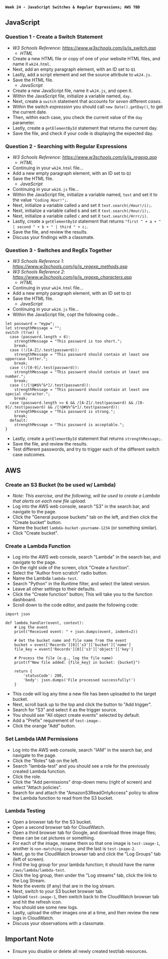 **`Week 24 - JavaScript Switches & Regular Expressions; AWS TBD`**

## JavaScript

### Question 1 - Create a Switch Statement
- *W3 Schools Reference: https://www.w3schools.com/js/js_switch.asp*
  - *HTML*
- Create a new HTML file or copy of one of your website HTML files, and name it `wk24.html`.
- Next, add an empty paragraph element, with an ID set to `Q1`
- Lastly, add a script element and set the source attribute to `wk24.js`.
- Save the HTML file.
  - *JavaScript*
- Create a new JavaScript file, name it `wk24.js`, and open it.
- Within the JavaScript file, initialize a variable named, `day`.
- Next, create a `switch` statement that accounts for *seven* different *cases*.
- Within the switch *expression* you should call `new Date().getDay()`, to get the current date.
- Then, within each case, you check the current value of the `day` parameter.
- Lastly, create a `getElementById` statement that returns the current day.
- Save the file, and check if your code is displaying the expected day.

### Question 2 - Searching with Regular Expressions
- *W3 Schools Reference: https://www.w3schools.com/js/js_regexp.asp*
  - *HTML*
- Continuing in your `wk24.html` file...
- Add a new empty paragraph element, with an ID set to `Q2`
- Save the HTML file.
  - *JavaScript*
- Continuing in your `wk24.js` file...
- Within the JavaScript file, initialize a variable named, `text` and set it to the value `"Coding Hour!";`.
- Next, initialize a variable called `a` and set it `text.search(/Hour!/i);`.
- Next, initialize a variable called `b` and set it `text.search(/Hour/i);`.
- Next, initialize a variable called `c` and set it `text.search(/Hrrr/i)`.
- Lastly, create a `getElementById` statement that returns `"first " + a + " | second " + b + " | third " + c;`.
- Save the file, and review the results.
- Discuss your findings with a classmate.

### Question 3 - Switches and RegEx Together
- *W3 Schools Reference 1: https://www.w3schools.com/js/js_regexp_methods.asp*
- *W3 Schools Reference 2: https://www.w3schools.com/js/js_regexp_characters.asp*
  - *HTML*
- Continuing in your `wk24.html` file...
- Add a new empty paragraph element, with an ID set to `Q3`
- Save the HTML file.
  - *JavaScript*
- Continuing in your `wk24.js` file...
- Within the JavaScript file, copt the following code...
```
let password = "mypw";
let strengthMessage = "";
switch (true) {
  case (password.length < 6):
    strengthMessage = "This password is too short.";
    break;
  case (!/[A-Z]/.test(password)):
    strengthMessage = "This password should contain at least one uppercase letter.";
    break;
  case (!/[0-9]/.test(password)):
    strengthMessage = "This password should contain at least one number.";
    break;
  case (!/[!@#$%^&*]/.test(password)):
    strengthMessage = "This password should contain at least one special character.";
    break;
  case (password.length >= 6 && /[A-Z]/.test(password) && /[0-9]/.test(password) && /[!@#$%^&*]/.test(password)):
    strengthMessage = "This password is strong.";
    break;
  default:
    strengthMessage = "This password is acceptable.";
}
```
- Lastly, create a `getElementById` statement that returns `strengthMessage;`.
- Save the file, and review the results.
- Test different passwords, and try to trigger each of the different switch case outcomes.

## AWS

### Create an S3 Bucket (to be used w/ Lambda)
- *Note: This exercise, and the following, will be used to create a Lambda that alerts on each new file upload.*
- Log into the AWS web console, search "S3" in the search bar, and navigate to the page.
- Click the "General purpose buckets" tab on the left, and then click the "Create bucket" button.
- Name the bucket `lambda-bucket-yourname-1234` (or something similar).
- Click "Create bucket".

### Create a Lambda Function
- Log into the AWS web console, search "Lambda" in the search bar, and navigate to the page.
- On the right side of the screen, click "Create a function".
- Select the "Author from scratch" radio button.
- Name the Lambda `lambda-test`.
- Search "Python" in the Runtime filter, and select the latest version.
- Leave all other settings to their defaults.
- Click the "Create function" button; This will take you to the function dashboard.
- Scroll down to the code editor, and paste the following code:
```
import json

def lambda_handler(event, context):
    # Log the event
    print("Received event: " + json.dumps(event, indent=2))
    
    # Get the bucket name and file name from the event
    bucket = event['Records'][0]['s3']['bucket']['name']
    file_key = event['Records'][0]['s3']['object']['key']
    
    # Process the file (e.g., log the file name)
    print(f"New file added: {file_key} in bucket: {bucket}")
    
    return {
        'statusCode': 200,
        'body': json.dumps('File processed successfully!')
    }
```
- This code will log any time a new file has been uploaded to the target bucket.
- Next, scroll back up to the top and click the button to "Add trigger".
- Search for "S3" and select it as the trigger source.
- You should see "All object create events" selected by default.
- Add a "Prefix" requirement of `test-image-`.
- Click the orange "Add" button.

### Set Lambda IAM Permissions
- Log into the AWS web console, search "IAM" in the search bar, and navigate to the page.
- Click the "Roles" tab on the left.
- Search "lambda-test" and you should see a role for the previously created Lambda function.
- Click the role.
- Click the "Add permissions" drop-down menu (right of screen) and select "Attach policies".
- Search for and attach the "AmazonS3ReadOnlyAccess" policy to allow the Lambda function to read from the S3 bucket.

### Lambda Testing
- Open a browser tab for the S3 bucket.
- Open a second browser tab for CloudWatch.
- Open a third browser tab for Google, and download three image files; these can be cat pictures or something.
- For each of the image, rename them so that one image is `test-image-1`, another is `non-matching-image`, and the last is `test-image-2`.
- Next, go to the CloudWatch browser tab and click the "Log Groups" tab (left of screen).
- Find the log group for your lambda function; it should have the name `/aws/lambda/lambda-test`.
- Click the log group, then under the "Log streams" tab, click the link to the Log Stream.
- Note the events (if any) that are in the log stream.
- Next, switch to your S3 bucket browser tab.
- Upload `test-image-1`, then switch back to the CloudWatch browser tab and hit the refresh icon.
- You should see some new logs.
- Lastly, upload the other images one at a time, and then review the new logs in CloudWatch.
- Discuss your observations with a classmate.

## Important Note
- Ensure you disable or delete all newly created test/lab resources.
